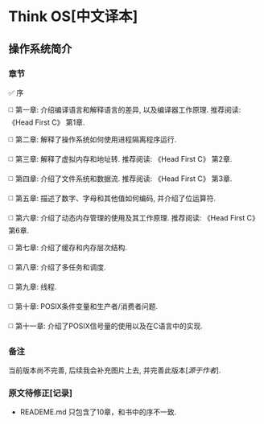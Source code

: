 Think OS[中文译本]
========
操作系统简介
-----------------------------------------


### 章节


:white_check_mark: 序

:white_medium_square: 第一章: 介绍编译语言和解释语言的差异, 以及编译器工作原理.
推荐阅读: 《Head First C》 第1章.

:white_medium_square: 第二章: 解释了操作系统如何使用进程隔离程序运行.

:white_medium_square: 第三章: 解释了虚拟内存和地址转. 推荐阅读: 《Head First C》 第2章.

:white_medium_square: 第四章: 介绍了文件系统和数据流. 推荐阅读: 《Head First C》 第3章.

:white_medium_square: 第五章: 描述了数字、字母和其他值如何编码, 并介绍了位运算符.

:white_medium_square: 第六章: 介绍了动态内存管理的使用及其工作原理. 推荐阅读: 《Head First C》 第6章.

:white_medium_square: 第七章: 介绍了缓存和内存层次结构.

:white_medium_square: 第八章: 介绍了多任务和调度.

:white_medium_square: 第九章: 线程.

:white_medium_square: 第十章: POSIX条件变量和生产者/消费者问题.

:white_medium_square: 第十一章: 介绍了POSIX信号量的使用以及在C语言中的实现.

### 备注

当前版本尚不完善, 后续我会补充图片上去, 并完善此版本[*源于作者*].


### 原文待修正[记录]

- READEME.md 只包含了10章，和书中的序不一致.
